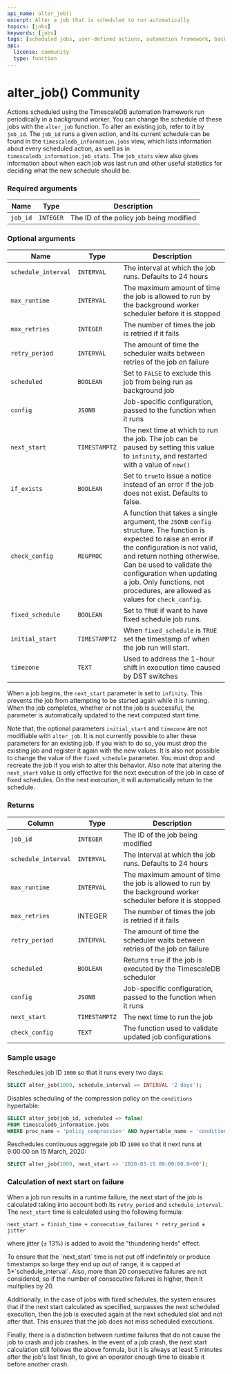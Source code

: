 ```yaml
---
api_name: alter_job()
excerpt: Alter a job that is scheduled to run automatically
topics: [jobs]
keywords: [jobs]
tags: [scheduled jobs, user-defined actions, automation framework, background jobs, alter, change]
api:
  license: community
  type: function
---
```


# alter_job() <Tag type="community">Community</Tag>

Actions scheduled using the TimescaleDB automation framework run periodically in
a background worker. You can change the schedule of these jobs with the
`alter_job` function. To alter an existing job, refer to it by `job_id`. The
`job_id` runs a given action, and its current schedule can be found in the
`timescaledb_information.jobs` view, which lists information about every
scheduled action, as well as in `timescaledb_information.job_stats`. The
`job_stats` view also gives information about when each job was last run and
other useful statistics for deciding what the new schedule should be.

### Required arguments

|Name|Type|Description|
|-|-|-|
|`job_id`|`INTEGER`|The ID of the policy job being modified|

### Optional arguments

|Name|Type|Description|
|-|-|-|
|`schedule_interval`|`INTERVAL`|The interval at which the job runs. Defaults to 24 hours|
|`max_runtime`|`INTERVAL`|The maximum amount of time the job is allowed to run by the background worker scheduler before it is stopped|
|`max_retries`|`INTEGER`|The number of times the job is retried if it fails|
|`retry_period`|`INTERVAL`|The amount of time the scheduler waits between retries of the job on failure|
|`scheduled`|`BOOLEAN`|Set to `FALSE` to exclude this job from being run as background job|
|`config`|`JSONB`|Job-specific configuration, passed to the function when it runs|
|`next_start`|`TIMESTAMPTZ`|The next time at which to run the job. The job can be paused by setting this value to `infinity`, and restarted with a value of `now()`|
|`if_exists`|`BOOLEAN`|Set to `true`to issue a notice instead of an error if the job does not exist. Defaults to false.|
|`check_config`|`REGPROC`|A function that takes a single argument, the `JSONB` `config` structure. The function is expected to raise an error if the configuration is not valid, and return nothing otherwise. Can be used to validate the configuration when updating a job. Only functions, not procedures, are allowed as values for `check_config`.|
|`fixed_schedule`|`BOOLEAN`|Set to `TRUE` if want to have fixed schedule job runs.|
|`initial_start`|`TIMESTAMPTZ`|When `fixed_schedule` is `TRUE` set the timestamp of when the job run will start.|
|`timezone`|`TEXT`|Used to address the 1-hour shift in execution time caused by DST switches|

When a job begins, the `next_start` parameter is set to `infinity`. This
prevents the job from attempting to be started again while it is running. When
the job completes, whether or not the job is successful, the parameter is
automatically updated to the next computed start time.

Note that, the optional parameters `initial_start` and `timezone` are not
modifiable with `alter_job`. It is not currently possible to alter these
parameters for an existing job. If you wish to do so, you must drop the
existing job and register it again with the new values. It is also not possible
to change the value of the `fixed_schedule` parameter. You must drop and
recreate the job if you wish to alter this behavior.
Also note that altering the `next_start` value is only effective for the next
execution of the job in case of fixed schedules. On the next execution, it will
automatically return to the schedule.

### Returns

|Column|Type|Description|
|-|-|-|
|`job_id`|`INTEGER`|The ID of the job being modified|
|`schedule_interval`|`INTERVAL`|The interval at which the job runs. Defaults to 24 hours|
|`max_runtime`|`INTERVAL`|The maximum amount of time the job is allowed to run by the background worker scheduler before it is stopped|
|`max_retries`|INTEGER|The number of times the job is retried if it fails|
|`retry_period`|`INTERVAL`|The amount of time the scheduler waits between retries of the job on failure|
|`scheduled`|`BOOLEAN`|Returns `true` if the job is executed by the TimescaleDB scheduler|
|`config`|`JSONB`|Job-specific configuration, passed to the function when it runs|
|`next_start`|`TIMESTAMPTZ`|The next time to run the job|
|`check_config`|`TEXT`|The function used to validate updated job configurations|

### Sample usage

Reschedules job ID `1000` so that it runs every two days:

```sql
SELECT alter_job(1000, schedule_interval => INTERVAL '2 days');
```

Disables scheduling of the compression policy on the `conditions` hypertable:

```sql
SELECT alter_job(job_id, scheduled => false)
FROM timescaledb_information.jobs
WHERE proc_name = 'policy_compression' AND hypertable_name = 'conditions'
```

Reschedules continuous aggregate job ID `1000` so that it next runs at 9:00:00 on 15 March, 2020:

```sql
SELECT alter_job(1000, next_start => '2020-03-15 09:00:00.0+00');
```

### Calculation of next start on failure

When a job run results in a runtime failure, the next start of the job is calculated taking into account both its `retry_period` and `schedule_interval`.
The `next_start` time is calculated using the following formula:
```
next_start = finish_time + consecutive_failures * retry_period ± jitter
```
where jitter (± 13%) is added to avoid the "thundering herds" effect.

<Highlight type="note">
To ensure that the `next_start` time is not put off indefinitely or produce timestamps so large they end up out of range, it is capped at 5*`schedule_interval`.
Also, more than 20 consecutive failures are not considered, so if the number of consecutive failures is higher, then it multiplies by 20.

Additionally, in the case of jobs with fixed schedules, the system ensures that if the next start calculated as specified, surpasses the next scheduled execution, then the job is executed again at the next scheduled slot and not after that. This ensures that the job does not miss scheduled executions.

Finally, there is a distinction between runtime failures that do not cause the job to crash and job crashes.
In the event of a job crash, the next start calculation still follows the above formula,
but it is always at least 5 minutes after the job's last finish, to give an operator enough time to disable it before another crash.
</Highlight>
